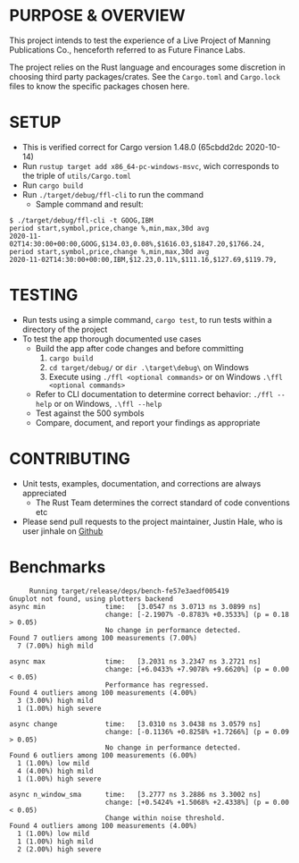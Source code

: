 # PURPOSE & OVERVIEW

This project intends to test the experience of a Live Project of
Manning Publications Co., henceforth referred to as Future Finance
Labs.

The project relies on the Rust language and encourages some discretion
in choosing third party packages/crates. See the `Cargo.toml` and
`Cargo.lock` files to know the specific packages chosen here.

# SETUP


- This is verified correct for Cargo version 1.48.0 (65cbdd2dc 2020-10-14)
- Run `rustup target add x86_64-pc-windows-msvc`, wich corresponds to
  the triple of `utils/Cargo.toml`
- Run `cargo build`
- Run `./target/debug/ffl-cli` to run the command
  - Sample command and result:

~~~~
$ ./target/debug/ffl-cli -t GOOG,IBM
period start,symbol,price,change %,min,max,30d avg
2020-11-02T14:30:00+00:00,GOOG,$134.03,0.08%,$1616.03,$1847.20,$1766.24,
period start,symbol,price,change %,min,max,30d avg
2020-11-02T14:30:00+00:00,IBM,$12.23,0.11%,$111.16,$127.69,$119.79,
~~~~

# TESTING

- Run tests using a simple command, `cargo test`, to run tests within
  a directory of the project
- To test the app thorough documented use cases
  - Build the app after code changes and before committing
	1. `cargo build`
	2. `cd target/debug/` or `dir .\target\debug\` on Windows
	3. Execute using `./ffl <optional commands>` or on Windows `.\ffl <optional commands>`
  - Refer to CLI documentation to determine correct behavior: `./ffl --help` or on Windows, `.\ffl --help`
  - Test against the 500 symbols
  - Compare, document, and report your findings as appropriate

# CONTRIBUTING

- Unit tests, examples, documentation, and corrections are always appreciated
  - The Rust Team determines the correct standard of code conventions
	etc
- Please send pull requests to the project maintainer, Justin Hale,
  who is user jinhale on
  [Github](https://github.com/jinhale/future-finance-labs/blob/main/src/aggregates/mod.rs)

# Benchmarks

~~~~
	 Running target/release/deps/bench-fe57e3aedf005419
Gnuplot not found, using plotters backend
async min               time:   [3.0547 ns 3.0713 ns 3.0899 ns]
						change: [-2.1907% -0.8783% +0.3533%] (p = 0.18 > 0.05)
						No change in performance detected.
Found 7 outliers among 100 measurements (7.00%)
  7 (7.00%) high mild

async max               time:   [3.2031 ns 3.2347 ns 3.2721 ns]
						change: [+6.0433% +7.9078% +9.6620%] (p = 0.00 < 0.05)
						Performance has regressed.
Found 4 outliers among 100 measurements (4.00%)
  3 (3.00%) high mild
  1 (1.00%) high severe

async change            time:   [3.0310 ns 3.0438 ns 3.0579 ns]
						change: [-0.1136% +0.8258% +1.7266%] (p = 0.09 > 0.05)
						No change in performance detected.
Found 6 outliers among 100 measurements (6.00%)
  1 (1.00%) low mild
  4 (4.00%) high mild
  1 (1.00%) high severe

async n_window_sma      time:   [3.2777 ns 3.2886 ns 3.3002 ns]
						change: [+0.5424% +1.5068% +2.4338%] (p = 0.00 < 0.05)
						Change within noise threshold.
Found 4 outliers among 100 measurements (4.00%)
  1 (1.00%) low mild
  1 (1.00%) high mild
  2 (2.00%) high severe
~~~~
